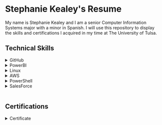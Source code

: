 # Stephanie Kealey's Resume

My name is Stephanie Kealey and I am a senior Computer Information Systems major with a minor in Spanish. I will use this repository to display the skills and certifications I acquired in my time at The University of Tulsa.

<h2>Technical Skills</h2>
<details><summary>GitHub</summary>
  <h3> Description: </h3>
I completed the introductory GitHub learning labs offered on the <a href="https://lab.github.com/courses">GitHub website.</a> The training  provided in-depth learning about the GitHub workflow as well as an overview of fundamental GitHub skills.
  <br>
  <h4>Skills:</h4>
  <ul>
<li>Introduction to GitHub</li>
<li>Communicating using Markdown</li>
<li>Uploading your project to GitHub</li>
<li>GitHub pages</li>
<li>Reviewing pull requests</li>
<li>Managing merge conflicts</li>
<li>Securing your workflows</li>
</ul>

<h3> Course Completion: </h3>
<img src="FirstDayOnGitHub.JPG" alt="First Day On GitHub">
<img src="FirstWeekOnGitHub.JPG" alt="First Week On GitHub"></details> 

<details><summary>PowerBI</summary>
  <h3> Description: </h3>
I completed an <a href="https://powerbi.microsoft.com/en-us/learning/">online training course</a> offered by EdX.
<br>
<br>
  The 9 Power BI learning modules and corresponding labs include an overview of fundamental data analysis and visualization skills using Power BI.
  <br>
  <h4>Skills:</h4>
<ul>
<li>Manipulating data in the Power BI desktop, indcluding spreadsheets and parameters</li>
<li>Modeling data thorugh creating columns and tables</li>
<li>Analyzing and visualizing data thorugh graphs, slicers, and conditional formatting</li>
<li>Creating and editing dashboards in Power BI Service</li>
<li>Appropriately formatting Excel to use compatibly with Power BI</li>
<li>Managing and updating both data content and security</li>
<li>Creating live connections to servers (through SQL Azure, SQL Database, etc.)</li>
<li>Developer API</li>
<li>Power BI mobile phone/tablet compatibility and features</li>
</ul>
  <h3>Course Completion: </h3>
  View an in-depth explaination of my <a href="https://youtu.be/J8JPkh9XevI">Retail Analysis Dashboard</a> created with sample data from Microsoft.
  <img src="Dashboard.JPG" alt="Dashboard">
</details>
<details><summary>Linux</summary>
  <h3> Description: </h3>
  I completed the LPI Linux Essentials course on <a href="https://linuxacademy.com/">Linux Academy</a>. These courses gave me an introduction to the Linux operating system and the Linux kernel, as well as the Linux command line syntax.
<br> 
<h4>Skills:</h4>
<ul>
<li>Linux Evolution and Popular Operating Systems</li>
<li>Major Open Source Applications</li>  
<li>ICT Skills and Working in Linux</li>
<li>Using Directories and Listing Files</li> 
<li>The Linux Operating System</li>
<li>Security and File Permissions</li>
<li>Basic Security and Identifying User Groups</li>
<li>Managing File Permissions and Ownership</li> 
<li>Special Directories and Files</li> 
</ul>
  <br>
  With the completion of the Linux Essentials course, I was able to install Virtual Box and Ubuntu from this <a href="https://sal-a.github.io/vbox-ubuntu/#2-download-an-iso-file-for-ubuntu-from-httpsubuntucomdownloaddesktop">installation guide</a> to deploy an Algo VPN IPSec server installation and operational test with these <a href="https://github.com/trailofbits/algo">setup instructions</a> that utilized Digital Ocean. The subsequent screenshot helps showcase the successful host IP address, AlgoVPN IP address, and DigitalOcean droplet:
<br>
<br>
<img src="algovpn.JPG" alt="algovpn">
</details>

<details><summary>AWS</summary>
  <h3> Description: </h3>
  Through completing the <a href="https://linuxacademy.com/cp/modules/view/id/241?redirect_uri=https://app.linuxacademy.com/search?query=w&categories=AWS&type=Course">Amazon Web Services Essentials</a> course on Linux Academy, I was introduced to the core of AWS services and have applied the following concepts to real-world applications. Additonally, I learned how to setup my personal AWS account and how AWS uses its platform to manage databases, storage services, and elastic cloud computations.
  <br>
  <h4>Skills:</h4>
  <ul>
<li>Managing AWS Access with Users, Groups, and Roles</li>
<li>Networking Services and Connectivity</li>  
<li>Compute Services</li>
<li>Storage Services</li> 
<li>Database Services</li>
<li>Monitoring, Alerts, and Notifications</li>
<li>Load Balancing, Elasticity, and Scalability</li>
<li>Serverless Compute</li>  
</ul>
  <br>
After completing the AWS Essentials course, I configured an additonal Virtual Private Network with an OpenVPN Access Server that would be on AWS. I followed this <a href="https://openvpn.net/vpn-server-resources/amazon-web-services-ec2-byol-appliance-quick-start-guide/">installation guide</a> which included the launch and configuration steps to deploy the OpenVPN Access Server on EC2 within AWS. The following screenshot helps showcase my accomplished OpenVPN Access Server launch with my current EC2 instance and Active Configuration:
<br>
<br>
<img src="instance.JPG" alt="AWS Instance">
<img src="openvpn.JPG" alt="AWS Open VPN">
</details>
<details><summary>PowerShell</summary>
  <h3> Description: </h3>
 With the completion of the PowerShell 5 Essential Training provided by <a href="https://www.linkedin.com/learning/powershell-5-essential-training/welcome">LinkedIn,</a> I was introduced to the basics of PowerShell 5 and the capabilities you can access and work within the Windows operating system. For example, I was able to learn and grasp the automation security, scripting, and integrated scripting environment (ISE) topics for a better understanding of scripting and automation in Windows PowerShell. This course also included content about understanding how to utilize cmdlets with administator access and the useful assistance of help commands for syntax, csv and xml file exports and imports, and script writing in the ISE.
  
  <h4>Skills:</h4>
  <ul>
<li>Getting Ready for PowerShell</li>
<li>Discovery and Getting Help</li>  
<li>Extending Your Capabilities with PowerShell</li>
<li>Using the Power of the Pipeline</li> 
<li>Database Services</li>
<li>Getting More out of Objects</li>
<li>Scripts and Automation</li>
<li>Scalable Management with PowerShell Remoting</li>  
</ul>
  
 <h4> PowerShell 5 Essential Course Completion Certificate: </h4>
<img src="PowerShellCert.JPG" alt="PSC">
</details>
<details><summary>SalesForce</summary>
  <h3> Description: </h3>
  
 With the completion of the Salesforce Admin Beginner Course provided by <a href="https://trailhead.salesforce.com/en/content/learn/trails/force_com_admin_beginner">Trailhead,</a> I was introduced to the basics and utilities in Salesforce. As I was progressing through this course, I learned how to create reports with filters, create objects, fields and relationships, export and import data from different sources, and the ability to provide and create unique visualizations that can be made for many key business aspects. Being exposed and introduced to these topics and steps helped me understand the capabilities cloud technology can have on businesses and indivduals too.
  
<h4>Skills:</h4>
  <ul>
<li>Salesforce Platform Basics</li>
<li>Data Modeling</li>  
<li>Data Management</li>
<li>Lightning Experience Customization</li> 
<li>Salesforce Mobile App Customization</li>
<li>User Engagement</li>
<li>Reports & Dashboards for Lightning Experience</li> 
</ul>

 <h4> Salesforce Admin Beginner Course Completion & Badges: </h4>
<img src="profile.JPG" alt="Profile">
<img src="badges.JPG" alt="Badges">
</details>
<br>
<h2>Certifications</h2>
<details><summary>Certificate</summary>
 <h3>LPI Linux Essentials Course Completion Certificate:</h3>
<img src="LinuxCert.JPG" alt="LPI Linux Essentials Course Completion">
  <br>
   <h3>AWS Essentials Course Completion Certificate:</h3>
<img src="AWScert.JPG" alt="AWS Essentials Course Completion">

</details>

